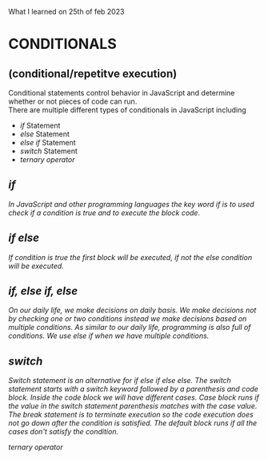 What I learned on 25th of feb 2023

# CONDITIONALS 
## (conditional/repetitve execution)
<p>Conditional statements control behavior in JavaScript and determine whether or not pieces of code can run. <br>
There are multiple different types of conditionals in JavaScript including
</p>
<ul>
 <li><i>if</i> Statement</li>
 <li><i>else</i> Statement</li>
 <li><i>else if</i> Statement</li>
 <li><i>switch</i> Statement</li>
 <li><i>ternary operator<i></li>
</ul>

## if
<p>In JavaScript and other programming languages the key word if is to used check if a condition is true and to execute the block code.</p>

## if else
<p>If condition is true the first block will be executed, if not the else condition will be executed.</p>

## if, else if, else
<p>On our daily life, we make decisions on daily basis. We make decisions not by checking one or two conditions instead we make decisions based on multiple conditions. As similar to our daily life, programming is also full of conditions. We use else if when we have multiple conditions.</p>

## switch
<p>Switch statement is an alternative for if else if else else. The switch statement starts with a switch keyword followed by a parenthesis and code block. Inside the code block we will have different cases. Case block runs if the value in the switch statement parenthesis matches with the case value. The break statement is to terminate execution so the code execution does not go down after the condition is satisfied. The default block runs if all the cases don't satisfy the condition.</p>
 ternary operator